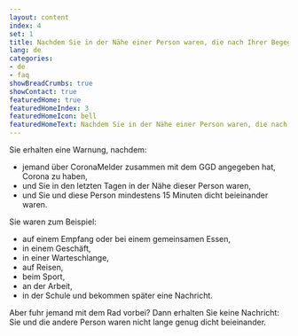 ```yaml
---
layout: content
index: 4
set: 1
title: Nachdem Sie in der Nähe einer Person waren, die nach Ihrer Begegnung getestet wurde und Corona hat.
lang: de
categories:
- de
- faq
showBreadCrumbs: true
showContact: true
featuredHome: true
featuredHomeIndex: 3
featuredHomeIcon: bell
featuredHomeText: Nachdem Sie in der Nähe einer Person waren, die nach Ihrer Begegnung getestet wurde und Corona hat.
---
```

Sie erhalten eine Warnung, nachdem:
* jemand über CoronaMelder zusammen mit dem GGD angegeben hat, Corona zu haben,
* und Sie in den letzten Tagen in der Nähe dieser Person waren,
* und Sie und diese Person mindestens 15 Minuten dicht beieinander waren.

Sie waren zum Beispiel:
- auf einem Empfang oder bei einem gemeinsamen Essen,
- in einem Geschäft,
- in einer Warteschlange,
- auf Reisen,
- beim Sport,
- an der Arbeit,
- in der Schule
und bekommen später eine Nachricht.

Aber fuhr jemand mit dem Rad vorbei? Dann erhalten Sie keine Nachricht: Sie und die andere Person waren nicht lange genug dicht beieinander.
